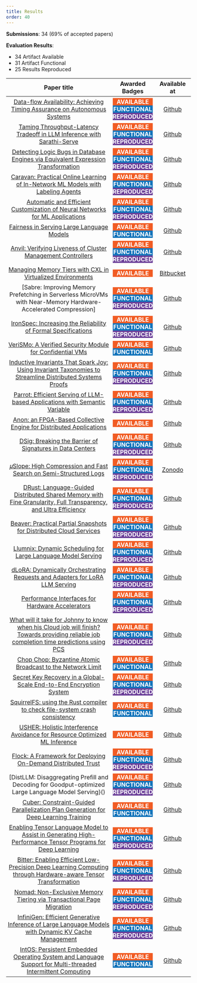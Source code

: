 ```yaml
---
title: Results
order: 40
---
```



<style>
table th:first-of-type {
    width: 60%;
    margin-top:10px;
    margin-bottom:10px;
}
table th:nth-of-type(2) {
    width: 20%;
    margin-top:10px;
    margin-bottom:10px;
}
table th:nth-of-type(3) {
    width: 20%;
    margin-top:10px;
    margin-bottom:10px;
}

table td {
    padding:0.25em;
}

span#aa {
    background-color:#f15c24;
    color:#FFFFFF;
    font-weight: bold;
    display: inline-block;
    margin: 0px 0px 0px 0px;
    width:100%;
}

span#af {
    background-color:#1274bb;
    color:#FFFFFF;
    font-weight: bold;
    display: inline-block;
    margin: 0px 0px 0px 0px;
    width:100%;
}

span#rr {
    background-color:#6c4099;
    color:#FFFFFF;
    font-weight: bold;
    display: inline-block;
    margin: 0px 0px 0px 0px;
    width:100%;
}

</style>

**Submissions**: 34 (69% of accepted papers)

**Evaluation Results**:

* 34 Artifact Available
* 31 Artifact Functional
* 25 Results Reproduced

| Paper title | Awarded Badges | Available at |
|:-----------:|:--------------:|:------------:|
| [Data-flow Availability: Achieving Timing Assurance on Autonomous Systems]() | <span id="aa">AVAILABLE</span><br><span id="af">FUNCTIONAL</span><br><span id="rr">REPRODUCED</span> | [Github](https://github.com/WUSTL-CSPL/Shore-Userspace) |
| [Taming Throughput-Latency Tradeoff in LLM Inference with Sarathi-Serve]() | <span id="aa">AVAILABLE</span><br><span id="af">FUNCTIONAL</span><br><span id="rr">REPRODUCED</span> | [Github](https://anonymous.4open.science/r/sarathi-serve-osdi-artifact-5EB8/) |
| [Detecting Logic Bugs in Database Engines via Equivalent Expression Transformation]() | <span id="aa">AVAILABLE</span><br><span id="af">FUNCTIONAL</span><br><span id="rr">REPRODUCED</span> | [Github](https://github.com/JZuming/EET)|
| [Caravan: Practical Online Learning of In-Network ML Models with Labeling Agents]() | <span id="aa">AVAILABLE</span><br><span id="af">FUNCTIONAL</span><br><span id="rr">REPRODUCED</span> | [Github](https://github.com/Per-Packet-AI/Caravan-Artifact-OSDI24) |
| [Automatic and Efficient Customization of Neural Networks for ML Applications]() | <span id="aa">AVAILABLE</span><br><span id="af">FUNCTIONAL</span><br><span id="rr">REPRODUCED</span> | [Github](https://github.com/UChi-JCL/chameleonAPI) |
| [Fairness in Serving Large Language Models]() | <span id="aa">AVAILABLE</span><br><span id="af">FUNCTIONAL</span> | [Github](git@github.com:Ying1123/VTC-artifact.git) |
| [Anvil: Verifying Liveness of Cluster Management Controllers]() | <span id="aa">AVAILABLE</span><br><span id="af">FUNCTIONAL</span><br><span id="rr">REPRODUCED</span> | [Github](https://github.com/vmware-research/verifiable-controllers) |
| [Managing Memory Tiers with CXL in Virtualized Environments]() | <span id="aa">AVAILABLE</span> | [Bitbucket](https://bitbucket.org/yuhong_zhong/memstrata/src/master/) |
| [Sabre: Improving Memory Prefetching in Serverless MicroVMs with Near-Memory Hardware-Accelerated Compression] | <span id="aa">AVAILABLE</span><br><span id="af">FUNCTIONAL</span><br><span id="rr">REPRODUCED</span> | [Github](https://github.com/barabanshek/sabre) |
| [IronSpec: Increasing the Reliability of Formal Specifications]() | <span id="aa">AVAILABLE</span><br><span id="af">FUNCTIONAL</span><br><span id="rr">REPRODUCED</span> | [Github](https://github.com/GLaDOS-Michigan/IronSpec) |
| [VeriSMo: A Verified Security Module for Confidential VMs]() | <span id="aa">AVAILABLE</span><br><span id="af">FUNCTIONAL</span> | [Github](https://github.com/microsoft/verismo)|
| [Inductive Invariants That Spark Joy: Using Invariant Taxonomies to Streamline Distributed Systems Proofs]() | <span id="aa">AVAILABLE</span><br><span id="af">FUNCTIONAL</span><br><span id="rr">REPRODUCED</span> | [Github](https://github.com/GLaDOS-Michigan/Kondo-Artifact-OSDI24) |
| [Parrot: Efficient Serving of LLM-based Applications with Semantic Variable]() | <span id="aa">AVAILABLE</span><br><span id="af">FUNCTIONAL</span><br><span id="rr">REPRODUCED</span> | [Github](https://github.com/microsoft/ParrotServe/tree/artifact) |
| [Anon: an FPGA-Based Collective Engine for Distributed Applications]() | <span id="aa">AVAILABLE</span> | [Github](https://github.com/Xilinx/ACCL/tree/dev) |
| [DSig: Breaking the Barrier of Signatures in Data Centers]() | <span id="aa">AVAILABLE</span><br><span id="af">FUNCTIONAL</span><br><span id="rr">REPRODUCED</span> | [Github](https://github.com/LPD-EPFL/dsig-artifacts) |
| [𝜇Slope: High Compression and Fast Search on Semi-Structured Logs]() | <span id="aa">AVAILABLE</span><br><span id="af">FUNCTIONAL</span><br><span id="rr">REPRODUCED</span> | [Zonodo](https://zenodo.org/records/11069592) |
| [DRust: Language-Guided Distributed Shared Memory with Fine Granularity, Full Transparency, and Ultra Efficiency]() | <span id="aa">AVAILABLE</span><br><span id="af">FUNCTIONAL</span><br><span id="rr">REPRODUCED</span> | [Github](https://github.com/uclasystem/DRust) |
| [Beaver: Practical Partial Snapshots for Distributed Cloud Services]() | <span id="aa">AVAILABLE</span><br><span id="af">FUNCTIONAL</span><br><span id="rr">REPRODUCED</span> | [Github](https://github.com/eniac/Beaver) |
| [Llumnix: Dynamic Scheduling for Large Language Model Serving]() | <span id="aa">AVAILABLE</span><br><span id="af">FUNCTIONAL</span><br><span id="rr">REPRODUCED</span> | [Github](https://github.com/alibaba/llm-scheduling-artifact) |
| [dLoRA: Dynamically Orchestrating Requests and Adapters for LoRA LLM Serving]() | <span id="aa">AVAILABLE</span><br><span id="af">FUNCTIONAL</span><br><span id="rr">REPRODUCED</span> | [Github](https://github.com/LLMServe/dLoRA-artifact) |
| [Performance Interfaces for Hardware Accelerators]() | <span id="aa">AVAILABLE</span><br><span id="af">FUNCTIONAL</span><br><span id="rr">REPRODUCED</span> | [Github](https://github.com/dslab-epfl/lpn) |
| [What will it take for Johnny to know when his Cloud job will finish? Towards providing reliable job completion time predictions using PCS]() | <span id="aa">AVAILABLE</span><br><span id="af">FUNCTIONAL</span><br><span id="rr">REPRODUCED</span> | [Github](https://github.com/abdullahfsm/PCS/tree/osdi2024-artifact) |
| [Chop Chop: Byzantine Atomic Broadcast to the Network Limit]() | <span id="aa">AVAILABLE</span><br><span id="af">FUNCTIONAL</span> | [Github](https://github.com/Distributed-EPFL/chop-chop-osdi24?tab=readme-ov-file) |
| [Secret Key Recovery in a Global-Scale End-to-End Encryption System]() | <span id="aa">AVAILABLE</span><br><span id="af">FUNCTIONAL</span><br><span id="rr">REPRODUCED</span> | [Github](https://github.com/vivi/SecureValueRecovery2/tree/artifact/paper_experiments#readme) |
| [SquirrelFS: using the Rust compiler to check file-system crash consistency]() | <span id="aa">AVAILABLE</span><br><span id="af">FUNCTIONAL</span> | [Github](https://github.com/hayley-leblanc/squirrelfs) |
| [USHER: Holistic Interference Avoidance for Resource Optimized ML Inference]() | <span id="aa">AVAILABLE</span> | [Github](https://github.com/ss7krd/Usher) |
| [Flock: A Framework for Deploying On-Demand Distributed Trust]() | <span id="aa">AVAILABLE</span><br><span id="af">FUNCTIONAL</span><br><span id="rr">REPRODUCED</span> | [Github](https://github.com/flock-org/flock) |
| [DistLLM: Disaggregating Prefill and Decoding for Goodput-optimized Large Language Model Serving}() | <span id="aa">AVAILABLE</span><br><span id="af">FUNCTIONAL</span><br><span id="rr">REPRODUCED</span> | [Github](https://github.com/LLMServe/DistServe/blob/camera-ready/distserve/evaluation/docs/README-AE.md) |
| [Cuber: Constraint-Guided Parallelization Plan Generation for Deep Learning Training]() | <span id="aa">AVAILABLE</span><br><span id="af">FUNCTIONAL</span> | [Github](http://github.com/microsoft/nnscaler) |
| [Enabling Tensor Language Model to Assist in Generating High-Performance Tensor Programs for Deep Learning]() | <span id="aa">AVAILABLE</span><br><span id="af">FUNCTIONAL</span><br><span id="rr">REPRODUCED</span> | [Github](https://github.com/zhaiyi000/tlm) |
| [Bitter: Enabling Efficient Low-Precision Deep Learning Computing through Hardware-aware Tensor Transformation]() | <span id="aa">AVAILABLE</span><br><span id="af">FUNCTIONAL</span><br><span id="rr">REPRODUCED</span> | [Github](https://github.com/microsoft/BitBLAS/tree/osdi24_ladder_artifact) |
| [Nomad: Non-Exclusive Memory Tiering via Transactional Page Migration]() | <span id="aa">AVAILABLE</span><br><span id="af">FUNCTIONAL</span><br><span id="rr">REPRODUCED</span> | [Github](https://github.com/lingfenghsiang/Nomad) |
| [InfiniGen: Efficient Generative Inference of Large Language Models with Dynamic KV Cache Management]() | <span id="aa">AVAILABLE</span><br><span id="af">FUNCTIONAL</span><br><span id="rr">REPRODUCED</span> | [Github](https://github.com/snu-comparch/InfiniGen) |
| [IntOS: Persistent Embedded Operating System and Language Support for Multi-threaded Intermittent Computing]() | <span id="aa">AVAILABLE</span><br><span id="af">FUNCTIONAL</span> | [Github](https://github.com/yiluwusbu/IntOS) |

